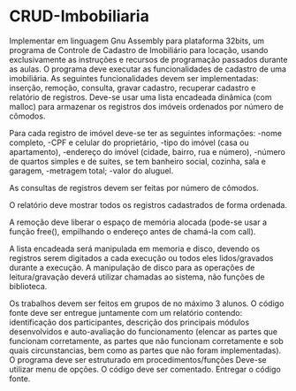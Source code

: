 # CRUD-Imbobiliaria

Implementar em linguagem Gnu Assembly para plataforma 32bits, um programa de Controle de Cadastro de Imobiliário para locação, usando exclusivamente as instruções e recursos de programação passados durante as aulas. O programa deve executar as funcionalidades de cadastro de uma imobiliária. As seguintes funcionalidades devem ser implementadas: inserção, remoção, consulta, gravar cadastro, recuperar cadastro e relatório de registros. Deve-se usar uma lista encadeada dinâmica (com malloc) para armazenar os registros dos imóveis ordenados por número de cômodos.

Para cada registro de imóvel deve-se ter as seguintes informações:
-nome completo,
-CPF e celular do proprietário,
-tipo do imóvel (casa ou apartamento), 
-endereço do imóvel (cidade, bairro, rua e número),
-número de quartos simples e de suites, se tem banheiro social, cozinha, sala e garagem, 
-metragem total; 
-valor do aluguel.

As consultas de registros devem ser feitas por número de cômodos.

O relatório deve mostrar todos os registros cadastrados de forma ordenada.

A remoção deve liberar o espaço de memória alocada (pode-se usar a função free(), empilhando o endereço antes de chamá-la com call).

A lista encadeada será manipulada em memoria e disco, devendo os registros serem digitados a cada execução ou todos eles lidos/gravados durante a execução. A manipulação de disco para as operações de leitura/gravação deverá utilizar chamadas ao sistema, não funções de biblioteca.

Os trabalhos devem ser feitos em grupos de no máximo 3 alunos. O código fonte deve ser entregue juntamente com um relatório contendo: identificação dos participantes, descrição dos principais módulos desenvolvidos e auto-avaliação do funcionamento (elencar as partes que funcionam corretamente, as partes que não funcionam corretamente e sob quais circunstancias, bem como as partes que não foram implementadas). O programa deve ser estruturado em procedimentos/funções Deve-se utilizar menu de opções. O código deve ser comentado. Entregar o código fonte. 
